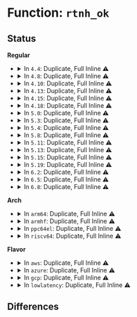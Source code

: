 # Function: <code>rtnh_ok</code>

## Status
<b>Regular</b>
<ul>
<li>
<details>
<summary>In <code>4.4</code>: Duplicate, Full Inline ⚠️</summary>

**Collision:** Static Duplication

**Inline:** Full

**Transformation:** False

**Instances:**

```
In net/ipv4/fib_semantics.c (ffffffff8179c655)
Location: include/net/nexthop.h:7
Inline: True
Inline callers:
  - net/ipv4/fib_semantics.c:fib_nh_match
  - net/ipv4/fib_semantics.c:fib_create_info
  - net/ipv4/fib_semantics.c:fib_create_info
```
```
In net/ipv6/route.c (ffffffff817d41ef)
Location: include/net/nexthop.h:7
Inline: True
Inline callers:
  - net/ipv6/route.c:ip6_route_multipath_del
  - net/ipv6/route.c:ip6_route_multipath_add
```
</details>
</li>
<li>
<details>
<summary>In <code>4.8</code>: Duplicate, Full Inline ⚠️</summary>

**Collision:** Static Duplication

**Inline:** Full

**Transformation:** False

**Instances:**

```
In net/ipv4/fib_semantics.c (ffffffff8180a435)
Location: include/net/nexthop.h:7
Inline: True
Inline callers:
  - net/ipv4/fib_semantics.c:fib_create_info
  - net/ipv4/fib_semantics.c:fib_create_info
  - net/ipv4/fib_semantics.c:fib_nh_match
```
```
In net/ipv4/ipmr.c (ffffffff81817940)
Location: include/net/nexthop.h:7
Inline: True
Inline callers:
  - net/ipv4/ipmr.c:ipmr_rtm_route
```
```
In net/ipv6/route.c (ffffffff8184194f)
Location: include/net/nexthop.h:7
Inline: True
Inline callers:
  - net/ipv6/route.c:ip6_route_multipath_del
  - net/ipv6/route.c:ip6_route_multipath_add
```
</details>
</li>
<li>
<details>
<summary>In <code>4.10</code>: Duplicate, Full Inline ⚠️</summary>

**Collision:** Static Duplication

**Inline:** Full

**Transformation:** False

**Instances:**

```
In net/core/lwtunnel.c (ffffffff817d9675)
Location: include/net/nexthop.h:7
Inline: True
Inline callers:
  - net/core/lwtunnel.c:lwtunnel_valid_encap_type_attr
```
```
In net/ipv4/fib_semantics.c (ffffffff8183b545)
Location: include/net/nexthop.h:7
Inline: True
Inline callers:
  - net/ipv4/fib_semantics.c:fib_create_info
  - net/ipv4/fib_semantics.c:fib_create_info
  - net/ipv4/fib_semantics.c:fib_nh_match
```
```
In net/ipv4/ipmr.c (ffffffff818491ad)
Location: include/net/nexthop.h:7
Inline: True
Inline callers:
  - net/ipv4/ipmr.c:ipmr_rtm_route
```
```
In net/ipv6/route.c (ffffffff818737cf)
Location: include/net/nexthop.h:7
Inline: True
Inline callers:
  - net/ipv6/route.c:ip6_route_multipath_del
  - net/ipv6/route.c:ip6_route_multipath_add
```
</details>
</li>
<li>
<details>
<summary>In <code>4.13</code>: Duplicate, Full Inline ⚠️</summary>

**Collision:** Static Duplication

**Inline:** Full

**Transformation:** False

**Instances:**

```
In net/core/lwtunnel.c (ffffffff817f8b05)
Location: include/net/nexthop.h:7
Inline: True
Inline callers:
  - net/core/lwtunnel.c:lwtunnel_valid_encap_type_attr
```
```
In net/ipv4/fib_semantics.c (ffffffff8185ce1f)
Location: include/net/nexthop.h:7
Inline: True
Inline callers:
  - net/ipv4/fib_semantics.c:fib_create_info
  - net/ipv4/fib_semantics.c:fib_create_info
  - net/ipv4/fib_semantics.c:fib_nh_match
```
```
In net/ipv4/ipmr.c (ffffffff8186c7b4)
Location: include/net/nexthop.h:7
Inline: True
Inline callers:
  - net/ipv4/ipmr.c:ipmr_rtm_route
```
```
In net/ipv6/route.c (ffffffff8189ae46)
Location: include/net/nexthop.h:7
Inline: True
Inline callers:
  - net/ipv6/route.c:ip6_route_multipath_del
  - net/ipv6/route.c:ip6_route_multipath_add
```
</details>
</li>
<li>
<details>
<summary>In <code>4.15</code>: Duplicate, Full Inline ⚠️</summary>

**Collision:** Static Duplication

**Inline:** Full

**Transformation:** False

**Instances:**

```
In net/core/lwtunnel.c (ffffffff818763e5)
Location: include/net/nexthop.h:8
Inline: True
Inline callers:
  - net/core/lwtunnel.c:lwtunnel_valid_encap_type_attr
```
```
In net/ipv4/fib_semantics.c (ffffffff818dce3f)
Location: include/net/nexthop.h:8
Inline: True
Inline callers:
  - net/ipv4/fib_semantics.c:fib_create_info
  - net/ipv4/fib_semantics.c:fib_create_info
  - net/ipv4/fib_semantics.c:fib_nh_match
```
```
In net/ipv4/ipmr.c (ffffffff818ed09a)
Location: include/net/nexthop.h:8
Inline: True
Inline callers:
  - net/ipv4/ipmr.c:ipmr_rtm_route
```
```
In net/ipv6/route.c (ffffffff8191be36)
Location: include/net/nexthop.h:8
Inline: True
Inline callers:
  - net/ipv6/route.c:ip6_route_multipath_del
  - net/ipv6/route.c:ip6_route_multipath_add
```
</details>
</li>
<li>
<details>
<summary>In <code>4.18</code>: Duplicate, Full Inline ⚠️</summary>

**Collision:** Static Duplication

**Inline:** Full

**Transformation:** False

**Instances:**

```
In net/core/lwtunnel.c (ffffffff818c7b25)
Location: include/net/nexthop.h:8
Inline: True
```
```
In net/ipv4/fib_semantics.c (ffffffff819339db)
Location: include/net/nexthop.h:8
Inline: True
Inline callers:
  - net/ipv4/fib_semantics.c:fib_create_info
  - net/ipv4/fib_semantics.c:fib_create_info
  - net/ipv4/fib_semantics.c:fib_nh_match
```
```
In net/ipv4/ipmr.c (ffffffff8194305f)
Location: include/net/nexthop.h:8
Inline: True
Inline callers:
  - net/ipv4/ipmr.c:ipmr_rtm_route
```
```
In net/ipv6/route.c (ffffffff819746af)
Location: include/net/nexthop.h:8
Inline: True
Inline callers:
  - net/ipv6/route.c:ip6_route_multipath_del
  - net/ipv6/route.c:ip6_route_multipath_add
```
</details>
</li>
<li>
<details>
<summary>In <code>5.0</code>: Duplicate, Full Inline ⚠️</summary>

**Collision:** Static Duplication

**Inline:** Full

**Transformation:** False

**Instances:**

```
In net/core/lwtunnel.c (ffffffff818f0c85)
Location: include/net/nexthop.h:8
Inline: True
```
```
In net/ipv4/fib_semantics.c (ffffffff81962ece)
Location: include/net/nexthop.h:8
Inline: True
Inline callers:
  - net/ipv4/fib_semantics.c:fib_create_info
  - net/ipv4/fib_semantics.c:fib_create_info
  - net/ipv4/fib_semantics.c:fib_nh_match
```
```
In net/ipv4/ipmr.c (ffffffff819731f5)
Location: include/net/nexthop.h:8
Inline: True
Inline callers:
  - net/ipv4/ipmr.c:ipmr_rtm_route
```
```
In net/ipv6/route.c (ffffffff819a9f7f)
Location: include/net/nexthop.h:8
Inline: True
Inline callers:
  - net/ipv6/route.c:ip6_route_multipath_del
  - net/ipv6/route.c:ip6_route_multipath_add
```
</details>
</li>
<li>
<details>
<summary>In <code>5.3</code>: Duplicate, Full Inline ⚠️</summary>

**Collision:** Static Duplication

**Inline:** Full

**Transformation:** False

**Instances:**

```
In net/core/lwtunnel.c (ffffffff81942395)
Location: include/net/rtnh.h:8
Inline: True
Inline callers:
  - net/core/lwtunnel.c:lwtunnel_valid_encap_type_attr
```
```
In net/ipv4/fib_semantics.c (ffffffff819c8e47)
Location: include/net/rtnh.h:8
Inline: True
Inline callers:
  - net/ipv4/fib_semantics.c:fib_create_info
  - net/ipv4/fib_semantics.c:fib_nh_match
  - net/ipv4/fib_semantics.c:fib_get_nhs
```
```
In net/ipv4/ipmr.c (ffffffff819dccf5)
Location: include/net/rtnh.h:8
Inline: True
Inline callers:
  - net/ipv4/ipmr.c:ipmr_rtm_route
```
```
In net/ipv6/route.c (ffffffff81a188cf)
Location: include/net/rtnh.h:8
Inline: True
Inline callers:
  - net/ipv6/route.c:ip6_route_multipath_del
  - net/ipv6/route.c:ip6_route_multipath_add
```
</details>
</li>
<li>
<details>
<summary>In <code>5.4</code>: Duplicate, Full Inline ⚠️</summary>

**Collision:** Static Duplication

**Inline:** Full

**Transformation:** False

**Instances:**

```
In net/core/lwtunnel.c (ffffffff819772c5)
Location: include/net/rtnh.h:8
Inline: True
Inline callers:
  - net/core/lwtunnel.c:lwtunnel_valid_encap_type_attr
```
```
In net/ipv4/fib_semantics.c (ffffffff819ffa07)
Location: include/net/rtnh.h:8
Inline: True
Inline callers:
  - net/ipv4/fib_semantics.c:fib_create_info
  - net/ipv4/fib_semantics.c:fib_nh_match
  - net/ipv4/fib_semantics.c:fib_get_nhs
```
```
In net/ipv4/ipmr.c (ffffffff81a13d5e)
Location: include/net/rtnh.h:8
Inline: True
Inline callers:
  - net/ipv4/ipmr.c:ipmr_rtm_route
```
```
In net/ipv6/route.c (ffffffff81a4f52f)
Location: include/net/rtnh.h:8
Inline: True
Inline callers:
  - net/ipv6/route.c:ip6_route_multipath_del
  - net/ipv6/route.c:ip6_route_multipath_add
```
</details>
</li>
<li>
<details>
<summary>In <code>5.8</code>: Duplicate, Full Inline ⚠️</summary>

**Collision:** Static Duplication

**Inline:** Full

**Transformation:** False

**Instances:**

```
In net/core/lwtunnel.c (ffffffff81a4c0b5)
Location: include/net/rtnh.h:8
Inline: True
Inline callers:
  - net/core/lwtunnel.c:lwtunnel_valid_encap_type_attr
```
```
In net/ipv4/fib_semantics.c (ffffffff81aeef91)
Location: include/net/rtnh.h:8
Inline: True
Inline callers:
  - net/ipv4/fib_semantics.c:fib_create_info
  - net/ipv4/fib_semantics.c:fib_nh_match
  - net/ipv4/fib_semantics.c:fib_get_nhs
```
```
In net/ipv4/ipmr.c (ffffffff81b00ab8)
Location: include/net/rtnh.h:8
Inline: True
```
```
In net/ipv6/route.c (ffffffff81b46c6f)
Location: include/net/rtnh.h:8
Inline: True
Inline callers:
  - net/ipv6/route.c:ip6_route_multipath_del
  - net/ipv6/route.c:ip6_route_multipath_add
```
</details>
</li>
<li>
<details>
<summary>In <code>5.11</code>: Duplicate, Full Inline ⚠️</summary>

**Collision:** Static Duplication

**Inline:** Full

**Transformation:** False

**Instances:**

```
In net/core/lwtunnel.c (ffffffff81a51ce5)
Location: include/net/rtnh.h:8
Inline: True
Inline callers:
  - net/core/lwtunnel.c:lwtunnel_valid_encap_type_attr
```
```
In net/ipv4/fib_semantics.c (ffffffff81afbf0d)
Location: include/net/rtnh.h:8
Inline: True
Inline callers:
  - net/ipv4/fib_semantics.c:fib_create_info
  - net/ipv4/fib_semantics.c:fib_nh_match
  - net/ipv4/fib_semantics.c:fib_get_nhs
```
```
In net/ipv4/ipmr.c (ffffffff81b0eb98)
Location: include/net/rtnh.h:8
Inline: True
```
```
In net/ipv6/route.c (ffffffff81b5586f)
Location: include/net/rtnh.h:8
Inline: True
Inline callers:
  - net/ipv6/route.c:ip6_route_multipath_del
  - net/ipv6/route.c:ip6_route_multipath_add
```
</details>
</li>
<li>
<details>
<summary>In <code>5.13</code>: Duplicate, Full Inline ⚠️</summary>

**Collision:** Static Duplication

**Inline:** Full

**Transformation:** False

**Instances:**

```
In net/core/lwtunnel.c (ffffffff81a375e5)
Location: include/net/rtnh.h:8
Inline: True
Inline callers:
  - net/core/lwtunnel.c:lwtunnel_valid_encap_type_attr
```
```
In net/ipv4/fib_semantics.c (ffffffff81ae76ee)
Location: include/net/rtnh.h:8
Inline: True
Inline callers:
  - net/ipv4/fib_semantics.c:fib_create_info
  - net/ipv4/fib_semantics.c:fib_nh_match
  - net/ipv4/fib_semantics.c:fib_get_nhs
```
```
In net/ipv4/ipmr.c (ffffffff81afc888)
Location: include/net/rtnh.h:8
Inline: True
```
```
In net/ipv6/route.c (ffffffff81b4347f)
Location: include/net/rtnh.h:8
Inline: True
Inline callers:
  - net/ipv6/route.c:ip6_route_multipath_del
  - net/ipv6/route.c:ip6_route_multipath_add
```
</details>
</li>
<li>
<details>
<summary>In <code>5.15</code>: Duplicate, Full Inline ⚠️</summary>

**Collision:** Static Duplication

**Inline:** Full

**Transformation:** False

**Instances:**

```
In net/core/lwtunnel.c (ffffffff81aed2d5)
Location: include/net/rtnh.h:8
Inline: True
Inline callers:
  - net/core/lwtunnel.c:lwtunnel_valid_encap_type_attr
```
```
In net/ipv4/fib_semantics.c (ffffffff81ba751d)
Location: include/net/rtnh.h:8
Inline: True
Inline callers:
  - net/ipv4/fib_semantics.c:fib_create_info
  - net/ipv4/fib_semantics.c:fib_nh_match
  - net/ipv4/fib_semantics.c:fib_get_nhs
```
```
In net/ipv4/ipmr.c (ffffffff81bbdf7c)
Location: include/net/rtnh.h:8
Inline: True
```
```
In net/ipv6/route.c (ffffffff81c09fa7)
Location: include/net/rtnh.h:8
Inline: True
Inline callers:
  - net/ipv6/route.c:ip6_route_multipath_del
  - net/ipv6/route.c:ip6_route_multipath_add
```
</details>
</li>
<li>
<details>
<summary>In <code>5.19</code>: Duplicate, Full Inline ⚠️</summary>

**Collision:** Static Duplication

**Inline:** Full

**Transformation:** False

**Instances:**

```
In net/core/lwtunnel.c (ffffffff81c6ff45)
Location: include/net/rtnh.h:8
Inline: True
Inline callers:
  - net/core/lwtunnel.c:lwtunnel_valid_encap_type_attr
```
```
In net/ipv4/fib_semantics.c (ffffffff81d39ee1)
Location: include/net/rtnh.h:8
Inline: True
Inline callers:
  - net/ipv4/fib_semantics.c:fib_create_info
  - net/ipv4/fib_semantics.c:fib_nh_match
  - net/ipv4/fib_semantics.c:fib_get_nhs
```
```
In net/ipv4/ipmr.c (ffffffff81d52a51)
Location: include/net/rtnh.h:8
Inline: True
```
```
In net/ipv6/route.c (ffffffff81da44ba)
Location: include/net/rtnh.h:8
Inline: True
Inline callers:
  - net/ipv6/route.c:ip6_route_multipath_del
  - net/ipv6/route.c:ip6_route_multipath_add
```
</details>
</li>
<li>
<details>
<summary>In <code>6.2</code>: Duplicate, Full Inline ⚠️</summary>

**Collision:** Static Duplication

**Inline:** Full

**Transformation:** False

**Instances:**

```
In net/core/lwtunnel.c (ffffffff81e27e95)
Location: include/net/rtnh.h:8
Inline: True
Inline callers:
  - net/core/lwtunnel.c:lwtunnel_valid_encap_type_attr
```
```
In net/ipv4/fib_semantics.c (ffffffff81f02841)
Location: include/net/rtnh.h:8
Inline: True
Inline callers:
  - net/ipv4/fib_semantics.c:fib_create_info
  - net/ipv4/fib_semantics.c:fib_nh_match
  - net/ipv4/fib_semantics.c:fib_get_nhs
```
```
In net/ipv4/ipmr.c (ffffffff81f1cd8c)
Location: include/net/rtnh.h:8
Inline: True
```
```
In net/ipv6/route.c (ffffffff81f7392a)
Location: include/net/rtnh.h:8
Inline: True
Inline callers:
  - net/ipv6/route.c:ip6_route_multipath_del
  - net/ipv6/route.c:ip6_route_multipath_add
```
</details>
</li>
<li>
<details>
<summary>In <code>6.5</code>: Duplicate, Full Inline ⚠️</summary>

**Collision:** Static Duplication

**Inline:** Full

**Transformation:** False

**Instances:**

```
In net/core/lwtunnel.c (ffffffff81e9d4a5)
Location: include/net/rtnh.h:8
Inline: True
Inline callers:
  - net/core/lwtunnel.c:lwtunnel_valid_encap_type_attr
```
```
In net/ipv4/fib_semantics.c (ffffffff81f6229d)
Location: include/net/rtnh.h:8
Inline: True
Inline callers:
  - net/ipv4/fib_semantics.c:fib_create_info
  - net/ipv4/fib_semantics.c:fib_nh_match
  - net/ipv4/fib_semantics.c:fib_get_nhs
```
```
In net/ipv4/ipmr.c (ffffffff81f7c848)
Location: include/net/rtnh.h:8
Inline: True
```
```
In net/ipv6/route.c (ffffffff81fd3a0a)
Location: include/net/rtnh.h:8
Inline: True
Inline callers:
  - net/ipv6/route.c:ip6_route_multipath_del
  - net/ipv6/route.c:ip6_route_multipath_add
```
</details>
</li>
<li>
<details>
<summary>In <code>6.8</code>: Duplicate, Full Inline ⚠️</summary>

**Collision:** Static Duplication

**Inline:** Full

**Transformation:** False

**Instances:**

```
In net/core/lwtunnel.c (ffffffff81f5fc25)
Location: include/net/rtnh.h:8
Inline: True
Inline callers:
  - net/core/lwtunnel.c:lwtunnel_valid_encap_type_attr
```
```
In net/ipv4/fib_semantics.c (ffffffff8202886d)
Location: include/net/rtnh.h:8
Inline: True
Inline callers:
  - net/ipv4/fib_semantics.c:fib_create_info
  - net/ipv4/fib_semantics.c:fib_nh_match
  - net/ipv4/fib_semantics.c:fib_get_nhs
```
```
In net/ipv4/ipmr.c (ffffffff82042f3f)
Location: include/net/rtnh.h:8
Inline: True
```
```
In net/ipv6/route.c (ffffffff820a131a)
Location: include/net/rtnh.h:8
Inline: True
Inline callers:
  - net/ipv6/route.c:ip6_route_multipath_del
  - net/ipv6/route.c:ip6_route_multipath_add
```
</details>
</li>
</ul>
<b>Arch</b>
<ul>
<li>
<details>
<summary>In <code>arm64</code>: Duplicate, Full Inline ⚠️</summary>

**Collision:** Static Duplication

**Inline:** Full

**Transformation:** False

**Instances:**

```
In net/core/lwtunnel.c (ffff800010c1dc3c)
Location: include/net/rtnh.h:8
Inline: True
Inline callers:
  - net/core/lwtunnel.c:lwtunnel_valid_encap_type_attr
```
```
In net/ipv4/fib_semantics.c (ffff800010cb7fe0)
Location: include/net/rtnh.h:8
Inline: True
Inline callers:
  - net/ipv4/fib_semantics.c:fib_create_info
  - net/ipv4/fib_semantics.c:fib_nh_match
  - net/ipv4/fib_semantics.c:fib_get_nhs
```
```
In net/ipv4/ipmr.c (ffff800010cce37c)
Location: include/net/rtnh.h:8
Inline: True
Inline callers:
  - net/ipv4/ipmr.c:ipmr_rtm_route
```
```
In net/ipv6/route.c (ffff800010d10d6c)
Location: include/net/rtnh.h:8
Inline: True
Inline callers:
  - net/ipv6/route.c:ip6_route_multipath_del
  - net/ipv6/route.c:ip6_route_multipath_add
```
</details>
</li>
<li>
<details>
<summary>In <code>armhf</code>: Duplicate, Full Inline ⚠️</summary>

**Collision:** Static Duplication

**Inline:** Full

**Transformation:** False

**Instances:**

```
In net/core/lwtunnel.c (c0d358c4)
Location: include/net/rtnh.h:8
Inline: True
Inline callers:
  - net/core/lwtunnel.c:lwtunnel_valid_encap_type_attr
```
```
In net/ipv4/fib_semantics.c (c0dc33ac)
Location: include/net/rtnh.h:8
Inline: True
Inline callers:
  - net/ipv4/fib_semantics.c:fib_create_info
  - net/ipv4/fib_semantics.c:fib_create_info
  - net/ipv4/fib_semantics.c:fib_nh_match
```
```
In net/ipv4/ipmr.c (c0dd944c)
Location: include/net/rtnh.h:8
Inline: True
Inline callers:
  - net/ipv4/ipmr.c:ipmr_rtm_route
```
```
In net/ipv6/route.c (c0e18ff4)
Location: include/net/rtnh.h:8
Inline: True
Inline callers:
  - net/ipv6/route.c:ip6_route_multipath_del
  - net/ipv6/route.c:ip6_route_multipath_add
```
</details>
</li>
<li>
<details>
<summary>In <code>ppc64el</code>: Duplicate, Full Inline ⚠️</summary>

**Collision:** Static Duplication

**Inline:** Full

**Transformation:** False

**Instances:**

```
In net/core/lwtunnel.c (c000000000d0f1a0)
Location: include/net/rtnh.h:8
Inline: True
Inline callers:
  - net/core/lwtunnel.c:lwtunnel_valid_encap_type_attr
```
```
In net/ipv4/fib_semantics.c (c000000000dd083c)
Location: include/net/rtnh.h:8
Inline: True
Inline callers:
  - net/ipv4/fib_semantics.c:fib_create_info
  - net/ipv4/fib_semantics.c:fib_nh_match
  - net/ipv4/fib_semantics.c:fib_get_nhs
```
```
In net/ipv4/ipmr.c (c000000000deafcc)
Location: include/net/rtnh.h:8
Inline: True
Inline callers:
  - net/ipv4/ipmr.c:ipmr_rtm_route
```
```
In net/ipv6/route.c (c000000000e3fbb0)
Location: include/net/rtnh.h:8
Inline: True
Inline callers:
  - net/ipv6/route.c:ip6_route_multipath_del
  - net/ipv6/route.c:ip6_route_multipath_add
```
</details>
</li>
<li>
<details>
<summary>In <code>riscv64</code>: Duplicate, Full Inline ⚠️</summary>

**Collision:** Static Duplication

**Inline:** Full

**Transformation:** False

**Instances:**

```
In net/core/lwtunnel.c (ffffffe0007977ce)
Location: include/net/rtnh.h:8
Inline: True
Inline callers:
  - net/core/lwtunnel.c:lwtunnel_valid_encap_type_attr
```
```
In net/ipv4/fib_semantics.c (ffffffe00080f026)
Location: include/net/rtnh.h:8
Inline: True
Inline callers:
  - net/ipv4/fib_semantics.c:fib_create_info
  - net/ipv4/fib_semantics.c:fib_nh_match
  - net/ipv4/fib_semantics.c:fib_get_nhs
```
```
In net/ipv4/ipmr.c (ffffffe0008205aa)
Location: include/net/rtnh.h:8
Inline: True
Inline callers:
  - net/ipv4/ipmr.c:ipmr_rtm_route
```
```
In net/ipv6/route.c (ffffffe00085831a)
Location: include/net/rtnh.h:8
Inline: True
Inline callers:
  - net/ipv6/route.c:ip6_route_multipath_del
  - net/ipv6/route.c:ip6_route_multipath_add
```
</details>
</li>
</ul>
<b>Flavor</b>
<ul>
<li>
<details>
<summary>In <code>aws</code>: Duplicate, Full Inline ⚠️</summary>

**Collision:** Static Duplication

**Inline:** Full

**Transformation:** False

**Instances:**

```
In net/core/lwtunnel.c (ffffffff81917135)
Location: include/net/rtnh.h:8
Inline: True
Inline callers:
  - net/core/lwtunnel.c:lwtunnel_valid_encap_type_attr
```
```
In net/ipv4/fib_semantics.c (ffffffff8199f7a7)
Location: include/net/rtnh.h:8
Inline: True
Inline callers:
  - net/ipv4/fib_semantics.c:fib_create_info
  - net/ipv4/fib_semantics.c:fib_nh_match
  - net/ipv4/fib_semantics.c:fib_get_nhs
```
```
In net/ipv4/ipmr.c (ffffffff819b34e5)
Location: include/net/rtnh.h:8
Inline: True
Inline callers:
  - net/ipv4/ipmr.c:ipmr_rtm_route
```
```
In net/ipv6/route.c (ffffffff819eebbf)
Location: include/net/rtnh.h:8
Inline: True
Inline callers:
  - net/ipv6/route.c:ip6_route_multipath_del
  - net/ipv6/route.c:ip6_route_multipath_add
```
</details>
</li>
<li>
<details>
<summary>In <code>azure</code>: Duplicate, Full Inline ⚠️</summary>

**Collision:** Static Duplication

**Inline:** Full

**Transformation:** False

**Instances:**

```
In net/core/lwtunnel.c (ffffffff818d0ee5)
Location: include/net/rtnh.h:8
Inline: True
Inline callers:
  - net/core/lwtunnel.c:lwtunnel_valid_encap_type_attr
```
```
In net/ipv4/fib_semantics.c (ffffffff81959267)
Location: include/net/rtnh.h:8
Inline: True
Inline callers:
  - net/ipv4/fib_semantics.c:fib_create_info
  - net/ipv4/fib_semantics.c:fib_nh_match
  - net/ipv4/fib_semantics.c:fib_get_nhs
```
```
In net/ipv4/ipmr.c (ffffffff8196fb15)
Location: include/net/rtnh.h:8
Inline: True
Inline callers:
  - net/ipv4/ipmr.c:ipmr_rtm_route
```
```
In net/ipv6/route.c (ffffffff819ab97f)
Location: include/net/rtnh.h:8
Inline: True
Inline callers:
  - net/ipv6/route.c:ip6_route_multipath_del
  - net/ipv6/route.c:ip6_route_multipath_add
```
</details>
</li>
<li>
<details>
<summary>In <code>gcp</code>: Duplicate, Full Inline ⚠️</summary>

**Collision:** Static Duplication

**Inline:** Full

**Transformation:** False

**Instances:**

```
In net/core/lwtunnel.c (ffffffff819682c5)
Location: include/net/rtnh.h:8
Inline: True
Inline callers:
  - net/core/lwtunnel.c:lwtunnel_valid_encap_type_attr
```
```
In net/ipv4/fib_semantics.c (ffffffff81a0a047)
Location: include/net/rtnh.h:8
Inline: True
Inline callers:
  - net/ipv4/fib_semantics.c:fib_create_info
  - net/ipv4/fib_semantics.c:fib_nh_match
  - net/ipv4/fib_semantics.c:fib_get_nhs
```
```
In net/ipv4/ipmr.c (ffffffff81a1dd85)
Location: include/net/rtnh.h:8
Inline: True
Inline callers:
  - net/ipv4/ipmr.c:ipmr_rtm_route
```
```
In net/ipv6/route.c (ffffffff81a5963f)
Location: include/net/rtnh.h:8
Inline: True
Inline callers:
  - net/ipv6/route.c:ip6_route_multipath_del
  - net/ipv6/route.c:ip6_route_multipath_add
```
</details>
</li>
<li>
<details>
<summary>In <code>lowlatency</code>: Duplicate, Full Inline ⚠️</summary>

**Collision:** Static Duplication

**Inline:** Full

**Transformation:** False

**Instances:**

```
In net/core/lwtunnel.c (ffffffff8198a585)
Location: include/net/rtnh.h:8
Inline: True
Inline callers:
  - net/core/lwtunnel.c:lwtunnel_valid_encap_type_attr
```
```
In net/ipv4/fib_semantics.c (ffffffff81a14827)
Location: include/net/rtnh.h:8
Inline: True
Inline callers:
  - net/ipv4/fib_semantics.c:fib_create_info
  - net/ipv4/fib_semantics.c:fib_nh_match
  - net/ipv4/fib_semantics.c:fib_get_nhs
```
```
In net/ipv4/ipmr.c (ffffffff81a2904e)
Location: include/net/rtnh.h:8
Inline: True
Inline callers:
  - net/ipv4/ipmr.c:ipmr_rtm_route
```
```
In net/ipv6/route.c (ffffffff81a6587f)
Location: include/net/rtnh.h:8
Inline: True
Inline callers:
  - net/ipv6/route.c:ip6_route_multipath_del
  - net/ipv6/route.c:ip6_route_multipath_add
```
</details>
</li>
</ul>

## Differences
